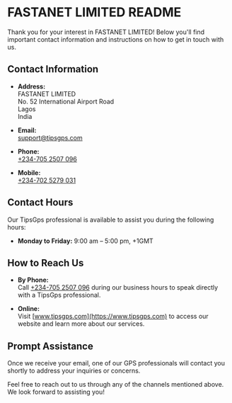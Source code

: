 # FASTANET LIMITED README

Thank you for your interest in FASTANET LIMITED! Below you'll find important contact information and instructions on how to get in touch with us.

## Contact Information

- **Address:**  
  FASTANET LIMITED  
  No. 52 International Airport Road  
  Lagos  
  India

- **Email:**  
  [support@tipsgps.com](mailto:support@tipsgps.com)

- **Phone:**  
  [+234-705 2507 096](tel:+2347052507096)

- **Mobile:**  
  [+234-702 5279 031](tel:+2347025279031)

## Contact Hours

Our TipsGps professional is available to assist you during the following hours:

- **Monday to Friday:** 9:00 am – 5:00 pm, +1GMT

## How to Reach Us

- **By Phone:**  
  Call [+234-705 2507 096](tel:+2347052507096) during our business hours to speak directly with a TipsGps professional.

- **Online:**  
  Visit [www.tipsgps.com](https://www.tipsgps.com) to access our website and learn more about our services.

## Prompt Assistance

Once we receive your email, one of our GPS professionals will contact you shortly to address your inquiries or concerns.

Feel free to reach out to us through any of the channels mentioned above. We look forward to assisting you!
